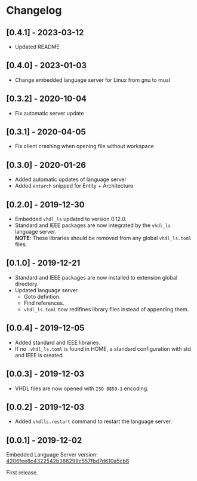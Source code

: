 # Changelog
## [0.4.1] - 2023-03-12

- Updated README

## [0.4.0] - 2023-01-03

- Change embedded language server for Linux from gnu to musl

## [0.3.2] - 2020-10-04

- Fix automatic server update

## [0.3.1] - 2020-04-05

- Fix client crashing when opening file without workspace

## [0.3.0] - 2020-01-26

- Added automatic updates of language server
- Added `entarch` snipped for Entity + Architecture

## [0.2.0] - 2019-12-30

- Embedded `vhdl_ls` updated to version 0.12.0.
- Standard and IEEE packages are now integrated by the `vhdl_ls` language server.  
**NOTE**: These libraries should be removed from any global `vhdl_ls.toml` files.

## [0.1.0] - 2019-12-21

- Standard and IEEE packages are now installed to extension global directory.
- Updated language server
  - Goto defintion.
  - Find references.
  - `vhdl_ls.toml` now redifines library files instead of appending them.

## [0.0.4] - 2019-12-05

- Added standard and IEEE libraries.
- If no `.vhdl_ls.toml` is found in HOME, a standard configuration with std and IEEE is created.

## [0.0.3] - 2019-12-03

- VHDL files are now opened with `ISO 8859-1` encoding.

## [0.0.2] - 2019-12-03

- Added `vhdlls.restart` command to restart the language server.

## [0.0.1] - 2019-12-02

Embedded Language Server version: [4206fee8c4322542b386299c557fbd7d610a5cb6](https://github.com/kraigher/rust_hdl)

First release.
